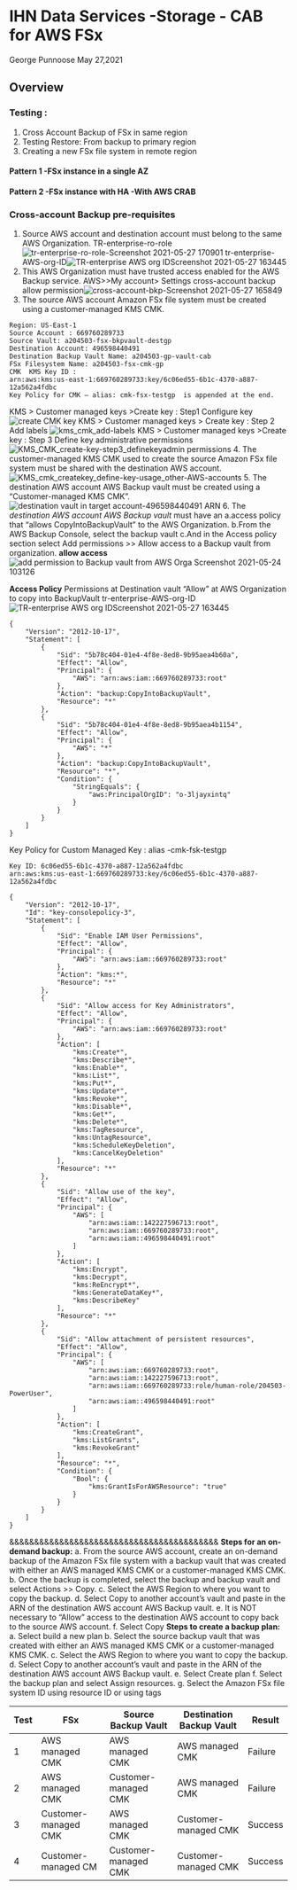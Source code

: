 # IHN Data Services -Storage - CAB for AWS FSx
George Punnoose
May 27,2021


## Overview
### Testing : 
1. Cross Account Backup of FSx in same region
3. Testing Restore: From backup to primary region
4. Creating  a new FSx file system in remote region

#### Pattern 1 -FSx instance in a single AZ

#### Pattern 2 -FSx instance with HA -With AWS CRAB

### Cross-account Backup pre-requisites
1. Source AWS account and destination account must belong to the same AWS Organization.
TR-enterprise-ro-role![tr-enterprise-ro-role-Screenshot 2021-05-27 170901](/assets/tr-enterprise-ro-role-Screenshot%202021-05-27%20170901.png) 
tr-enterprise-AWS-org-ID![TR-enterprise AWS org IDScreenshot 2021-05-27 163445](https://i.imgur.com/zO7sMVk.png)
2. This AWS Organization must have trusted access enabled for the AWS Backup service.
AWS>>My account> Settings
cross-account backup allow permission![cross-account-bkp-Screenshot 2021-05-27 165849](/assets/cross-account-bkp-Screenshot%202021-05-27%20165849.png)
3. The source AWS account Amazon FSx file system must be created using a customer-managed KMS CMK.

```
Region: US-East-1
Source Account : 669760289733
Source Vault: a204503-fsx-bkpvault-destgp
Destination Account: 496598440491
Destination Backup Vault Name: a204503-gp-vault-cab
FSx Filesystem Name: a204503-fsx-cmk-gp
CMK  KMS Key ID : 
arn:aws:kms:us-east-1:669760289733:key/6c06ed55-6b1c-4370-a887-12a562a4fdbc
Key Policy for CMK – alias: cmk-fsx-testgp  is appended at the end.
```
KMS > Customer managed keys >Create key : Step1 Configure key
![create CMK key](https://i.imgur.com/3uTn3Mb.png)
KMS > Customer managed keys > Create key : Step 2 Add labels
![kms_cmk_add-labels](https://i.imgur.com/YrvYvpK.png)
KMS > Customer managed keys >Create key : Step 3 Define key administrative permissions
![KMS_CMK_create-key-step3_definekeyadmin permissions](https://i.imgur.com/HmhwprT.png) 
4.  The customer-managed KMS CMK used to create the source Amazon FSx file system must be    shared with the destination AWS account.
![KMS_cmk_createkey_define-key-usage_other-AWS-accounts](https://i.imgur.com/AmOZrYF.png)
5.  The destination AWS account AWS Backup vault must be created using a “Customer-managed KMS CMK”.
![destination vault in target account-496598440491 ARN](https://i.imgur.com/LQ2Eg2Z.png)
6.  The *destination AWS account AWS Backup vault* must have an 
    a.access policy that “allows CopyIntoBackupVault” to the AWS Organization. 
    b.From the AWS Backup Console, select the backup vault 
    c.And in the Access policy section select Add permissions >> Allow access to a Backup vault from organization.
**allow access** ![add permission to Backup vault from AWS Orga Screenshot 2021-05-24 103126](/assets/add%20permission%20to%20Backup%20vault%20from%20AWS%20Orga%20Screenshot%202021-05-24%20103126_ghu83hebd.png)



**Access Policy** Permissions at Destination vault  “Allow” at AWS Organization to copy into BackupVault 
tr-enterprise-AWS-org-ID![TR-enterprise AWS org IDScreenshot 2021-05-27 163445](https://i.imgur.com/zO7sMVk.png)
```
{
    "Version": "2012-10-17",
    "Statement": [
        {
            "Sid": "5b78c404-01e4-4f8e-8ed8-9b95aea4b60a",
            "Effect": "Allow",
            "Principal": {
                "AWS": "arn:aws:iam::669760289733:root"
            },
            "Action": "backup:CopyIntoBackupVault",
            "Resource": "*"
        },
        {
            "Sid": "5b78c404-01e4-4f8e-8ed8-9b95aea4b1154",
            "Effect": "Allow",
            "Principal": {
                "AWS": "*"
            },
            "Action": "backup:CopyIntoBackupVault",
            "Resource": "*",
            "Condition": {
                "StringEquals": {
                    "aws:PrincipalOrgID": "o-3ljayxintq"
                }
            }
        }
    ]
}
```
Key Policy for Custom Managed Key : alias -cmk-fsk-testgp
```
Key ID: 6c06ed55-6b1c-4370-a887-12a562a4fdbc
arn:aws:kms:us-east-1:669760289733:key/6c06ed55-6b1c-4370-a887-12a562a4fdbc

{
    "Version": "2012-10-17",
    "Id": "key-consolepolicy-3",
    "Statement": [
        {
            "Sid": "Enable IAM User Permissions",
            "Effect": "Allow",
            "Principal": {
                "AWS": "arn:aws:iam::669760289733:root"
            },
            "Action": "kms:*",
            "Resource": "*"
        },
        {
            "Sid": "Allow access for Key Administrators",
            "Effect": "Allow",
            "Principal": {
                "AWS": "arn:aws:iam::669760289733:root"
            },
            "Action": [
                "kms:Create*",
                "kms:Describe*",
                "kms:Enable*",
                "kms:List*",
                "kms:Put*",
                "kms:Update*",
                "kms:Revoke*",
                "kms:Disable*",
                "kms:Get*",
                "kms:Delete*",
                "kms:TagResource",
                "kms:UntagResource",
                "kms:ScheduleKeyDeletion",
                "kms:CancelKeyDeletion"
            ],
            "Resource": "*"
        },
        {
            "Sid": "Allow use of the key",
            "Effect": "Allow",
            "Principal": {
                "AWS": [
                    "arn:aws:iam::142227596713:root",
                    "arn:aws:iam::669760289733:root",
                    "arn:aws:iam::496598440491:root"
                ]
            },
            "Action": [
                "kms:Encrypt",
                "kms:Decrypt",
                "kms:ReEncrypt*",
                "kms:GenerateDataKey*",
                "kms:DescribeKey"
            ],
            "Resource": "*"
        },
        {
            "Sid": "Allow attachment of persistent resources",
            "Effect": "Allow",
            "Principal": {
                "AWS": [
                    "arn:aws:iam::669760289733:root",
                    "arn:aws:iam::142227596713:root",
                    "arn:aws:iam::669760289733:role/human-role/204503-PowerUser",
                    "arn:aws:iam::496598440491:root"
                ]
            },
            "Action": [
                "kms:CreateGrant",
                "kms:ListGrants",
                "kms:RevokeGrant"
            ],
            "Resource": "*",
            "Condition": {
                "Bool": {
                    "kms:GrantIsForAWSResource": "true"
                }
            }
        }
    ]
}
```
&&&&&&&&&&&&&&&&&&&&&&&&&&&&&&&&&&&&&&&&&&
**Steps for an on-demand backup:**
a.	From the source AWS account, create an on-demand backup of the Amazon FSx file system with a backup vault that was created with either an AWS managed KMS CMK or a customer-managed KMS CMK. 
b.	Once the backup is completed, select the backup and backup vault and select Actions >> Copy.
c.	Select the AWS Region to where you want to copy the backup.
d.	Select Copy to another account’s vault and paste in the ARN of the destination AWS account AWS Backup vault.
e.	It is NOT necessary to “Allow” access to the destination AWS account to copy back to the source AWS account. 
f.	Select Copy
**Steps to create a backup plan:**
a.	Select build a new plan
b.	Select the source backup vault that was created with either an AWS managed KMS CMK or a customer-managed KMS CMK.
c.	Select the AWS Region to where you want to copy the backup.
d.	Select Copy to another account’s vault and paste in the ARN of the destination AWS account AWS Backup vault.
e.	Select Create plan
f.	Select the backup plan and select Assign resources.
g.	Select the Amazon FSx file system ID using resource ID or using tags

Test  | FSx	| Source Backup Vault |	Destination Backup Vault |	Result
------|-----|---------------------|--------------------------|-------
1 |	AWS managed CMK |	AWS managed CMK	| AWS managed CMK |	Failure
2 |	AWS managed CMK	|Customer-managed CMK |	AWS managed CMK |	Failure
3 |	Customer-managed CMK |	AWS managed CMK |	Customer-managed CMK |	Success
4 |	Customer-managed CM |	Customer-managed CMK |	Customer-managed CMK |	Success
